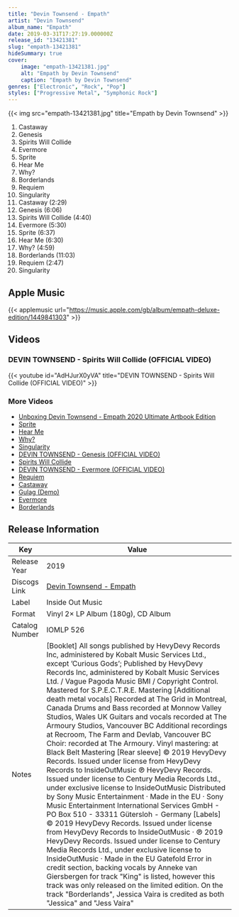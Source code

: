 ```yaml
---
title: "Devin Townsend - Empath"
artist: "Devin Townsend"
album_name: "Empath"
date: 2019-03-31T17:27:19.000000Z
release_id: "13421381"
slug: "empath-13421381"
hideSummary: true
cover:
    image: "empath-13421381.jpg"
    alt: "Empath by Devin Townsend"
    caption: "Empath by Devin Townsend"
genres: ["Electronic", "Rock", "Pop"]
styles: ["Progressive Metal", "Symphonic Rock"]
---
```


{{< img src="empath-13421381.jpg" title="Empath by Devin Townsend" >}}

<!-- section break -->

1. Castaway
2. Genesis
3. Spirits Will Collide
4. Evermore
5. Sprite
6. Hear Me
7. Why?
8. Borderlands
9. Requiem
10. Singularity
11. Castaway (2:29)
12. Genesis (6:06)
13. Spirits Will Collide (4:40)
14. Evermore (5:30)
15. Sprite (6:37)
16. Hear Me (6:30)
17. Why? (4:59)
18. Borderlands (11:03)
19. Requiem (2:47)
20. Singularity

<!-- section break -->




## Apple Music
{{< applemusic url="https://music.apple.com/gb/album/empath-deluxe-edition/1449841303" >}}





## Videos
### DEVIN TOWNSEND - Spirits Will Collide (OFFICIAL VIDEO)
{{< youtube id="AdHJurX0yVA" title="DEVIN TOWNSEND - Spirits Will Collide (OFFICIAL VIDEO)" >}}<br>

### More Videos

- [Unboxing Devin Townsend - Empath 2020 Ultimate Artbook Edition](https://www.youtube.com/watch?v=ZDrwCSoia6M)
- [Sprite](https://www.youtube.com/watch?v=HsPqxO7lVaM)
- [Hear Me](https://www.youtube.com/watch?v=NOoBfVFQdQg)
- [Why?](https://www.youtube.com/watch?v=Ob8IsKzRPwg)
- [Singularity](https://www.youtube.com/watch?v=RDSaodyiBQo)
- [DEVIN TOWNSEND - Genesis (OFFICIAL VIDEO)](https://www.youtube.com/watch?v=1n7uvokARQ4)
- [Spirits Will Collide](https://www.youtube.com/watch?v=8wpOAM_A4xo)
- [DEVIN TOWNSEND - Evermore (OFFICIAL VIDEO)](https://www.youtube.com/watch?v=-zIxPUPWVq8)
- [Requiem](https://www.youtube.com/watch?v=9pks_5P-hlQ)
- [Castaway](https://www.youtube.com/watch?v=XrEGBV1zQGY)
- [Gulag (Demo)](https://www.youtube.com/watch?v=WKzaSSPooeI)
- [Evermore](https://www.youtube.com/watch?v=V2-cKI34bpU)
- [Borderlands](https://www.youtube.com/watch?v=J52C4Z7uya0)


## Release Information
|  Key           | Value                                                |
| ---------------| ---------------------------------------------------- |
| Release Year   | 2019                                   |
| Discogs Link   | [Devin Townsend - Empath](https://www.discogs.com/release/13421381-Devin-Townsend-Empath) |
| Label          | Inside Out Music |
| Format         | Vinyl 2× LP Album (180g), CD Album |
| Catalog Number | IOMLP 526 |
| Notes | [Booklet] All songs published by HevyDevy Records Inc, administered by Kobalt Music Services Ltd., except ’Curious Gods’; Published by HevyDevy Records Inc, administered by Kobalt Music Services Ltd. / Vague Pagoda Music BMI / Copyright Control.  Mastered for S.P.E.C.T.R.E. Mastering  [Additional death metal vocals] Recorded at The Grid in Montreal, Canada  Drums and Bass recorded at Monnow Valley Studios, Wales UK Guitars and vocals recorded at The Armoury Studios, Vancouver BC Additional recordings at Recroom, The Farm and Devlab, Vancouver BC  Choir: recorded at The Armoury.  Vinyl mastering: at Black Belt Mastering  [Rear sleeve] © 2019 HevyDevy Records. Issued under license from HevyDevy Records to InsideOutMusic ℗ HevyDevy Records. Issued under license to Century Media Records Ltd., under exclusive license to InsideOutMusic Distributed by Sony Music Entertainment · Made in the EU · Sony Music Entertainment International Services GmbH - PO Box 510 - 33311 Gütersloh - Germany  [Labels] © 2019 HevyDevy Records. Issued under license from HevyDevy Records to InsideOutMusic · ℗ 2019 HevyDevy Records. Issued under license to Century Media Records Ltd., under exclusive license to InsideOutMusic · Made in the EU  Gatefold  Error in credit section, backing vocals by Anneke van Giersbergen for track "King" is listed, however this track was only released on the limited edition. On the track "Borderlands", Jessica Vaira is credited as both "Jessica" and "Jess Vaira" |